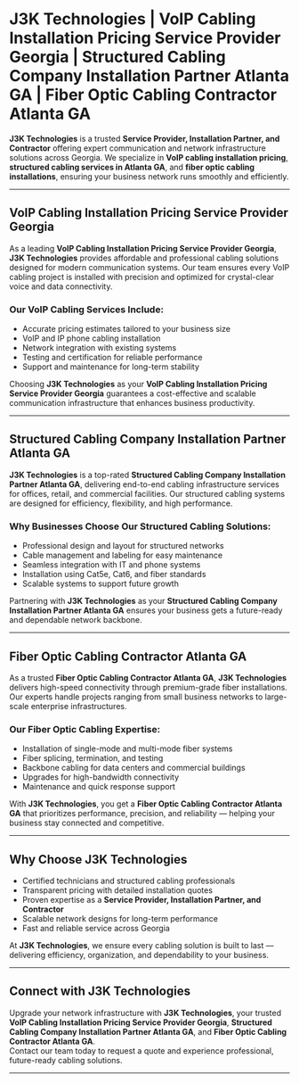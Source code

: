 # J3K Technologies | VoIP Cabling Installation Pricing Service Provider Georgia | Structured Cabling Company Installation Partner Atlanta GA | Fiber Optic Cabling Contractor Atlanta GA

**J3K Technologies** is a trusted **Service Provider, Installation Partner, and Contractor** offering expert communication and network infrastructure solutions across Georgia. We specialize in **VoIP cabling installation pricing**, **structured cabling services in Atlanta GA**, and **fiber optic cabling installations**, ensuring your business network runs smoothly and efficiently.

---

## VoIP Cabling Installation Pricing Service Provider Georgia

As a leading **VoIP Cabling Installation Pricing Service Provider Georgia**, **J3K Technologies** provides affordable and professional cabling solutions designed for modern communication systems. Our team ensures every VoIP cabling project is installed with precision and optimized for crystal-clear voice and data connectivity.

### Our VoIP Cabling Services Include:
- Accurate pricing estimates tailored to your business size  
- VoIP and IP phone cabling installation  
- Network integration with existing systems  
- Testing and certification for reliable performance  
- Support and maintenance for long-term stability  

Choosing **J3K Technologies** as your **VoIP Cabling Installation Pricing Service Provider Georgia** guarantees a cost-effective and scalable communication infrastructure that enhances business productivity.

---

## Structured Cabling Company Installation Partner Atlanta GA

**J3K Technologies** is a top-rated **Structured Cabling Company Installation Partner Atlanta GA**, delivering end-to-end cabling infrastructure services for offices, retail, and commercial facilities. Our structured cabling systems are designed for efficiency, flexibility, and high performance.

### Why Businesses Choose Our Structured Cabling Solutions:
- Professional design and layout for structured networks  
- Cable management and labeling for easy maintenance  
- Seamless integration with IT and phone systems  
- Installation using Cat5e, Cat6, and fiber standards  
- Scalable systems to support future growth  

Partnering with **J3K Technologies** as your **Structured Cabling Company Installation Partner Atlanta GA** ensures your business gets a future-ready and dependable network backbone.

---

## Fiber Optic Cabling Contractor Atlanta GA

As a trusted **Fiber Optic Cabling Contractor Atlanta GA**, **J3K Technologies** delivers high-speed connectivity through premium-grade fiber installations. Our experts handle projects ranging from small business networks to large-scale enterprise infrastructures.

### Our Fiber Optic Cabling Expertise:
- Installation of single-mode and multi-mode fiber systems  
- Fiber splicing, termination, and testing  
- Backbone cabling for data centers and commercial buildings  
- Upgrades for high-bandwidth connectivity  
- Maintenance and quick response support  

With **J3K Technologies**, you get a **Fiber Optic Cabling Contractor Atlanta GA** that prioritizes performance, precision, and reliability — helping your business stay connected and competitive.

---

## Why Choose J3K Technologies

- Certified technicians and structured cabling professionals  
- Transparent pricing with detailed installation quotes  
- Proven expertise as a **Service Provider, Installation Partner, and Contractor**  
- Scalable network designs for long-term performance  
- Fast and reliable service across Georgia  

At **J3K Technologies**, we ensure every cabling solution is built to last — delivering efficiency, organization, and dependability to your business.

---

## Connect with J3K Technologies

Upgrade your network infrastructure with **J3K Technologies**, your trusted **VoIP Cabling Installation Pricing Service Provider Georgia**, **Structured Cabling Company Installation Partner Atlanta GA**, and **Fiber Optic Cabling Contractor Atlanta GA**.  
Contact our team today to request a quote and experience professional, future-ready cabling solutions.

---
